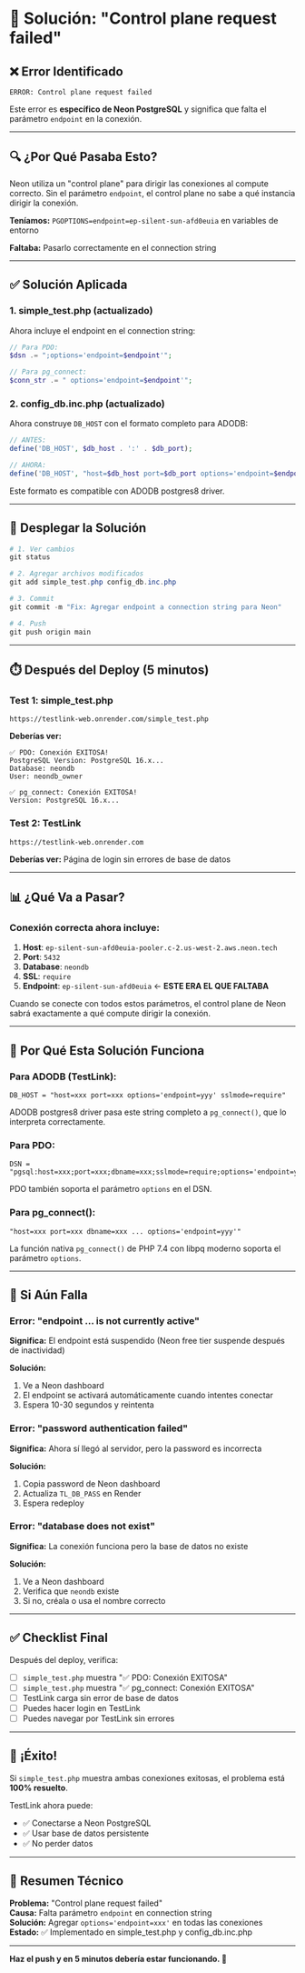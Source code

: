 # 🎯 Solución: "Control plane request failed"

## ❌ Error Identificado

```
ERROR: Control plane request failed
```

Este error es **específico de Neon PostgreSQL** y significa que falta el parámetro `endpoint` en la conexión.

---

## 🔍 ¿Por Qué Pasaba Esto?

Neon utiliza un "control plane" para dirigir las conexiones al compute correcto. Sin el parámetro `endpoint`, el control plane no sabe a qué instancia dirigir la conexión.

**Teníamos:** `PGOPTIONS=endpoint=ep-silent-sun-afd0euia` en variables de entorno

**Faltaba:** Pasarlo correctamente en el connection string

---

## ✅ Solución Aplicada

### 1. **simple_test.php** (actualizado)
Ahora incluye el endpoint en el connection string:

```php
// Para PDO:
$dsn .= ";options='endpoint=$endpoint'";

// Para pg_connect:
$conn_str .= " options='endpoint=$endpoint'";
```

### 2. **config_db.inc.php** (actualizado)
Ahora construye `DB_HOST` con el formato completo para ADODB:

```php
// ANTES:
define('DB_HOST', $db_host . ':' . $db_port);

// AHORA:
define('DB_HOST', "host=$db_host port=$db_port options='endpoint=$endpoint' sslmode=require");
```

Este formato es compatible con ADODB postgres8 driver.

---

## 🚀 Desplegar la Solución

```powershell
# 1. Ver cambios
git status

# 2. Agregar archivos modificados
git add simple_test.php config_db.inc.php

# 3. Commit
git commit -m "Fix: Agregar endpoint a connection string para Neon"

# 4. Push
git push origin main
```

---

## ⏱️ Después del Deploy (5 minutos)

### Test 1: simple_test.php

```
https://testlink-web.onrender.com/simple_test.php
```

**Deberías ver:**
```
✅ PDO: Conexión EXITOSA!
PostgreSQL Version: PostgreSQL 16.x...
Database: neondb
User: neondb_owner

✅ pg_connect: Conexión EXITOSA!
Version: PostgreSQL 16.x...
```

### Test 2: TestLink

```
https://testlink-web.onrender.com
```

**Deberías ver:** Página de login sin errores de base de datos

---

## 📊 ¿Qué Va a Pasar?

### Conexión correcta ahora incluye:

1. **Host**: `ep-silent-sun-afd0euia-pooler.c-2.us-west-2.aws.neon.tech`
2. **Port**: `5432`
3. **Database**: `neondb`
4. **SSL**: `require`
5. **Endpoint**: `ep-silent-sun-afd0euia` ← **ESTE ERA EL QUE FALTABA**

Cuando se conecte con todos estos parámetros, el control plane de Neon sabrá exactamente a qué compute dirigir la conexión.

---

## 🎯 Por Qué Esta Solución Funciona

### Para ADODB (TestLink):
```
DB_HOST = "host=xxx port=xxx options='endpoint=yyy' sslmode=require"
```

ADODB postgres8 driver pasa este string completo a `pg_connect()`, que lo interpreta correctamente.

### Para PDO:
```
DSN = "pgsql:host=xxx;port=xxx;dbname=xxx;sslmode=require;options='endpoint=yyy'"
```

PDO también soporta el parámetro `options` en el DSN.

### Para pg_connect():
```
"host=xxx port=xxx dbname=xxx ... options='endpoint=yyy'"
```

La función nativa `pg_connect()` de PHP 7.4 con libpq moderno soporta el parámetro `options`.

---

## 🐛 Si Aún Falla

### Error: "endpoint ... is not currently active"

**Significa:** El endpoint está suspendido (Neon free tier suspende después de inactividad)

**Solución:**
1. Ve a Neon dashboard
2. El endpoint se activará automáticamente cuando intentes conectar
3. Espera 10-30 segundos y reintenta

### Error: "password authentication failed"

**Significa:** Ahora sí llegó al servidor, pero la password es incorrecta

**Solución:**
1. Copia password de Neon dashboard
2. Actualiza `TL_DB_PASS` en Render
3. Espera redeploy

### Error: "database does not exist"

**Significa:** La conexión funciona pero la base de datos no existe

**Solución:**
1. Ve a Neon dashboard
2. Verifica que `neondb` existe
3. Si no, créala o usa el nombre correcto

---

## ✅ Checklist Final

Después del deploy, verifica:

- [ ] `simple_test.php` muestra "✅ PDO: Conexión EXITOSA"
- [ ] `simple_test.php` muestra "✅ pg_connect: Conexión EXITOSA"
- [ ] TestLink carga sin error de base de datos
- [ ] Puedes hacer login en TestLink
- [ ] Puedes navegar por TestLink sin errores

---

## 🎉 ¡Éxito!

Si `simple_test.php` muestra ambas conexiones exitosas, el problema está **100% resuelto**.

TestLink ahora puede:
- ✅ Conectarse a Neon PostgreSQL
- ✅ Usar base de datos persistente
- ✅ No perder datos

---

## 📝 Resumen Técnico

**Problema:** "Control plane request failed"  
**Causa:** Falta parámetro `endpoint` en connection string  
**Solución:** Agregar `options='endpoint=xxx'` en todas las conexiones  
**Estado:** ✅ Implementado en simple_test.php y config_db.inc.php  

---

**Haz el push y en 5 minutos debería estar funcionando. 🚀**
